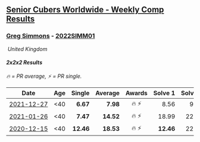 <style>table {white-space: nowrap;}</style>
<link rel="stylesheet" type="text/css" href="/scw-comp/css/flags.css" />

## [Senior Cubers Worldwide - Weekly Comp Results](/scw-comp/results/)
### [Greg Simmons](README.md) - [2022SIMM01](https://www.worldcubeassociation.org/persons/2022SIMM01?event=222)

<i class="flag flag-GB" />&nbsp;United Kingdom

#### 2x2x2 Results

<span style="white-space: nowrap;">🔥 = PR average</span>, <span style="white-space: nowrap;">⚡ = PR single</span>.

| Date | Age | Single | Average | Awards | Solve 1 | Solve 2 | Solve 3 | Solve 4 | Solve 5 | Video |
| :--: | :--: | --: | --: | :--: | --: | --: | --: | --: | --: | :-- |
| [2021-12-27](../../results/2021-12-27/222.md) | <40 | **6.67** | **7.98** | 🔥 ⚡ | 8.56 | 9.93 | **6.67** | 7.94 | 7.45 | [Desktop](https://www.facebook.com/events/343359980546742/permalink/348607180022022) / [Mobile](https://m.facebook.com/events/343359980546742?view=permalink&id=348607180022022) |
| [2021-01-26](../../results/2021-01-26/222.md) | <40 | **7.47** | **14.52** | 🔥 ⚡ | 18.99 | 22.79 | 10.35 | 14.23 | **7.47** | [Desktop](https://www.facebook.com/events/415506712992555/permalink/419187329291160) / [Mobile](https://m.facebook.com/events/415506712992555?view=permalink&id=419187329291160) |
| [2020-12-15](../../results/2020-12-15/222.md) | <40 | **12.46** | **18.53** | 🔥 ⚡ | **12.46** | 22.30 | 18.32 | 24.97 | 14.98 | [Desktop](https://www.facebook.com/61305327/videos/10102424990327354) / [Mobile](https://m.facebook.com/61305327/videos/10102424990327354) |


<!-- Global site tag (gtag.js) - Google Analytics -->
<script async src="https://www.googletagmanager.com/gtag/js?id=UA-86348435-3"></script>
<script>window.dataLayer = window.dataLayer || []; function gtag() {dataLayer.push(arguments);} gtag('js', new Date()); gtag('config', 'UA-86348435-3');</script>
